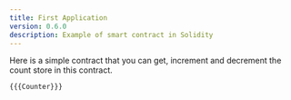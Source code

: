 ```yaml
---
title: First Application
version: 0.6.0
description: Example of smart contract in Solidity
---
```


Here is a simple contract that you can get, increment and decrement the count store in this contract.

```solidity
{{{Counter}}}
```
